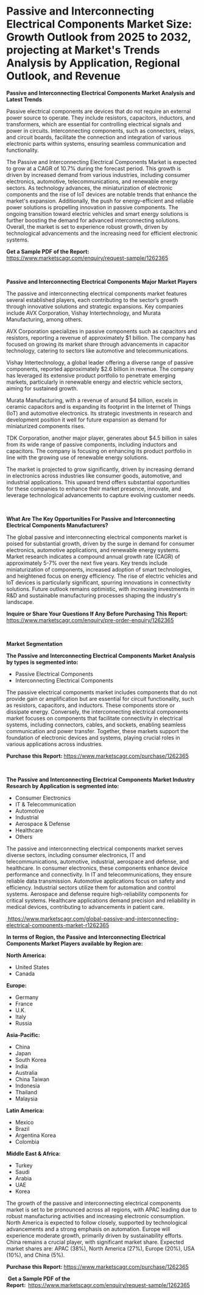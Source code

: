 <p><h1>Passive and Interconnecting Electrical Components Market Size: Growth Outlook from 2025 to 2032, projecting at Market's Trends Analysis by Application, Regional Outlook, and Revenue</h1></p><p><strong>Passive and Interconnecting Electrical Components Market Analysis and Latest Trends</strong></p>
<p><p>Passive electrical components are devices that do not require an external power source to operate. They include resistors, capacitors, inductors, and transformers, which are essential for controlling electrical signals and power in circuits. Interconnecting components, such as connectors, relays, and circuit boards, facilitate the connection and integration of various electronic parts within systems, ensuring seamless communication and functionality.</p><p>The Passive and Interconnecting Electrical Components Market is expected to grow at a CAGR of 10.7% during the forecast period. This growth is driven by increased demand from various industries, including consumer electronics, automotive, telecommunications, and renewable energy sectors. As technology advances, the miniaturization of electronic components and the rise of IoT devices are notable trends that enhance the market's expansion. Additionally, the push for energy-efficient and reliable power solutions is propelling innovation in passive components. The ongoing transition toward electric vehicles and smart energy solutions is further boosting the demand for advanced interconnecting solutions. Overall, the market is set to experience robust growth, driven by technological advancements and the increasing need for efficient electronic systems.</p></p>
<p><strong>Get a Sample PDF of the Report:&nbsp;</strong> <a href="https://www.marketscagr.com/enquiry/request-sample/1262365?utm_campaign=3670&utm_medium=2&utm_source=Github&utm_content=ia&utm_term=15042025&utm_id=passive-and-interconnecting-electrical-components">https://www.marketscagr.com/enquiry/request-sample/1262365</a></p>
<p>&nbsp;</p>
<p><strong>Passive and Interconnecting Electrical Components Major Market Players</strong></p>
<p><p>The passive and interconnecting electrical components market features several established players, each contributing to the sector’s growth through innovative solutions and strategic expansions. Key companies include AVX Corporation, Vishay Intertechnology, and Murata Manufacturing, among others.</p><p>AVX Corporation specializes in passive components such as capacitors and resistors, reporting a revenue of approximately $1 billion. The company has focused on growing its market share through advancements in capacitor technology, catering to sectors like automotive and telecommunications.</p><p>Vishay Intertechnology, a global leader offering a diverse range of passive components, reported approximately $2.6 billion in revenue. The company has leveraged its extensive product portfolio to penetrate emerging markets, particularly in renewable energy and electric vehicle sectors, aiming for sustained growth.</p><p>Murata Manufacturing, with a revenue of around $4 billion, excels in ceramic capacitors and is expanding its footprint in the Internet of Things (IoT) and automotive electronics. Its strategic investments in research and development position it well for future expansion as demand for miniaturized components rises.</p><p>TDK Corporation, another major player, generates about $4.5 billion in sales from its wide range of passive components, including inductors and capacitors. The company is focusing on enhancing its product portfolio in line with the growing use of renewable energy solutions.</p><p>The market is projected to grow significantly, driven by increasing demand in electronics across industries like consumer goods, automotive, and industrial applications. This upward trend offers substantial opportunities for these companies to enhance their market presence, innovate, and leverage technological advancements to capture evolving customer needs.</p></p>
<p>&nbsp;</p>
<p><strong>What Are The Key Opportunities For Passive and Interconnecting Electrical Components Manufacturers?</strong></p>
<p><p>The global passive and interconnecting electrical components market is poised for substantial growth, driven by the surge in demand for consumer electronics, automotive applications, and renewable energy systems. Market research indicates a compound annual growth rate (CAGR) of approximately 5-7% over the next five years. Key trends include miniaturization of components, increased adoption of smart technologies, and heightened focus on energy efficiency. The rise of electric vehicles and IoT devices is particularly significant, spurring innovations in connectivity solutions. Future outlook remains optimistic, with increasing investments in R&D and sustainable manufacturing processes shaping the industry's landscape.</p></p>
<p><strong>Inquire or Share Your Questions If Any Before Purchasing This Report:</strong> <a href="https://www.marketscagr.com/enquiry/pre-order-enquiry/1262365?utm_campaign=3670&utm_medium=2&utm_source=Github&utm_content=ia&utm_term=15042025&utm_id=passive-and-interconnecting-electrical-components">https://www.marketscagr.com/enquiry/pre-order-enquiry/1262365</a></p>
<p>&nbsp;</p>
<p><strong>Market Segmentation</strong></p>
<p><strong>The Passive and Interconnecting Electrical Components Market Analysis by types is segmented into:</strong></p>
<p><ul><li>Passive Electrical Components</li><li>Interconnecting Electrical Components</li></ul></p>
<p><p>The passive electrical components market includes components that do not provide gain or amplification but are essential for circuit functionality, such as resistors, capacitors, and inductors. These components store or dissipate energy. Conversely, the interconnecting electrical components market focuses on components that facilitate connectivity in electrical systems, including connectors, cables, and sockets, enabling seamless communication and power transfer. Together, these markets support the foundation of electronic devices and systems, playing crucial roles in various applications across industries.</p></p>
<p><strong>Purchase this Report:&nbsp;</strong><a href="https://www.marketscagr.com/purchase/1262365?utm_campaign=3670&utm_medium=2&utm_source=Github&utm_content=ia&utm_term=15042025&utm_id=passive-and-interconnecting-electrical-components">https://www.marketscagr.com/purchase/1262365</a></p>
<p>&nbsp;</p>
<p><strong>The Passive and Interconnecting Electrical Components Market Industry Research by Application is segmented into:</strong></p>
<p><ul><li>Consumer Electronics</li><li>IT & Telecommunication</li><li>Automotive</li><li>Industrial</li><li>Aerospace & Defense</li><li>Healthcare</li><li>Others</li></ul></p>
<p><p>The passive and interconnecting electrical components market serves diverse sectors, including consumer electronics, IT and telecommunications, automotive, industrial, aerospace and defense, and healthcare. In consumer electronics, these components enhance device performance and connectivity. In IT and telecommunications, they ensure reliable data transmission. Automotive applications focus on safety and efficiency. Industrial sectors utilize them for automation and control systems. Aerospace and defense require high-reliability components for critical systems. Healthcare applications demand precision and reliability in medical devices, contributing to advancements in patient care.</p></p>
<p><a href="https://www.marketscagr.com/global-passive-and-interconnecting-electrical-components-market-r1262365?utm_campaign=3670&utm_medium=2&utm_source=Github&utm_content=ia&utm_term=15042025&utm_id=passive-and-interconnecting-electrical-components">&nbsp;https://www.marketscagr.com/global-passive-and-interconnecting-electrical-components-market-r1262365</a></p>
<p><strong>In terms of Region, the Passive and Interconnecting Electrical Components Market Players available by Region are:</strong></p>
<p>
    <p> <strong> North America: </strong>
        <ul>
            <li>United States</li>
            <li>Canada</li>
        </ul>
        </p> 
    <p> <strong> Europe: </strong>
        <ul>
            <li>Germany</li>
            <li>France</li>
            <li>U.K.</li>
            <li>Italy</li>
            <li>Russia</li>
        </ul>
        </p> 
    <p> <strong> Asia-Pacific: </strong>
        <ul>
            <li>China</li>
            <li>Japan</li>
            <li>South Korea</li>
            <li>India</li>
            <li>Australia</li>
            <li>China Taiwan</li>
            <li>Indonesia</li>
            <li>Thailand</li>
            <li>Malaysia</li>
        </ul>
        </p> 
    <p> <strong> Latin America: </strong>
        <ul>
            <li>Mexico</li>
            <li>Brazil</li>
            <li>Argentina Korea</li>
            <li>Colombia</li>
        </ul>
        </p> 
    <p> <strong> Middle East & Africa: </strong>
        <ul>
            <li>Turkey</li>
            <li>Saudi</li>
            <li>Arabia</li>
            <li>UAE</li>
            <li>Korea</li>
        </ul>
    </p>
    </p>
<p><p>The growth of the passive and interconnecting electrical components market is set to be pronounced across all regions, with APAC leading due to robust manufacturing activities and increasing electronic consumption. North America is expected to follow closely, supported by technological advancements and a strong emphasis on automation. Europe will experience moderate growth, primarily driven by sustainability efforts. China remains a crucial player, with significant market share. Expected market shares are: APAC (38%), North America (27%), Europe (20%), USA (10%), and China (5%).</p></p>
<p><strong>Purchase this Report: </strong><a href="https://www.marketscagr.com/purchase/1262365?utm_campaign=3670&utm_medium=2&utm_source=Github&utm_content=ia&utm_term=15042025&utm_id=passive-and-interconnecting-electrical-components">https://www.marketscagr.com/purchase/1262365</a></p>
<p>&nbsp;<strong>Get a Sample PDF of the Report:&nbsp;&nbsp;</strong><a href="https://www.marketscagr.com/enquiry/request-sample/1262365?utm_campaign=3670&utm_medium=2&utm_source=Github&utm_content=ia&utm_term=15042025&utm_id=passive-and-interconnecting-electrical-components">https://www.marketscagr.com/enquiry/request-sample/1262365</a></p>
<p><strong></strong></p>
<p><p></p><p></p><p></p></p>